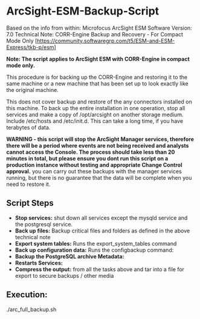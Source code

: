 # ArcSight-ESM-Backup-Script #
Based on the info from within:
Microfocus ArcSight ESM Software Version: 7.0 Technical Note: CORR-Engine Backup and Recovery - For Compact Mode Only
[https://community.softwaregrp.com/t5/ESM-and-ESM-Express/tkb-p/esm]

**Note: The script applies to ArcSight ESM with CORR-Engine in compact mode only.**

This procedure is for backing up the CORR-Engine and restoring it to the same machine or a new machine that has been set up to look exactly like the original machine.

This does not cover backup and restore of the any connectors installed on this machine. To back up the entire installation in one operation, stop all services and make a copy of /opt/arcsight on another storage medium. Include /etc/hosts and /etc/init.d. This can take a long time, if you have terabytes of data.

**WARNING - this script will stop the ArcSight Manager services, therefore there will be a period where events are not being received and analysts cannot access the Console. The process should take less than 20 minutes in total, but please ensure you dont run this script on a production instance without testing and appropriate Change Control approval.**
you can carry out these backups with the manager services running, but there is no guarantee that the data will be complete when you need to restore it.

## Script Steps ##
- **Stop services:** shut down all services except the mysqld service and the postgresql service.
- **Back up files:** Backup critical files and folders as defined in the above technical note
- **Export system tables:** Runs the export_system_tables command
- **Back up configuration data:** Runs the configbackup command:
- **Backup the PostgreSQL archive Metadata:**
- **Restarts Services:**
- **Compress the output:** from all the tasks above and tar into a file for export to secure backups / other media


## Execution: ##
./arc_full_backup.sh
